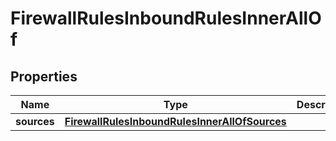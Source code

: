 

# FirewallRulesInboundRulesInnerAllOf


## Properties

| Name | Type | Description | Notes |
|------------ | ------------- | ------------- | -------------|
|**sources** | [**FirewallRulesInboundRulesInnerAllOfSources**](FirewallRulesInboundRulesInnerAllOfSources.md) |  |  |



